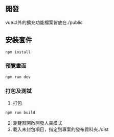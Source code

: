## 開發

vue以外的擴充功能檔案皆放在./public

## 安裝套件

```sh
npm install
```

### 預覽畫面

```sh
npm run dev
```

### 打包及測試

1. 打包

```sh
npm run build
```

2. 瀏覽器開啟開發人員模式
3. 載入未封包項目，指定到專案的發布資料夾./dist
